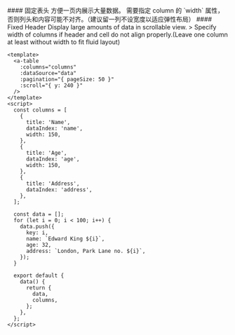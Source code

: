 <cn>
#### 固定表头
方便一页内展示大量数据。
需要指定 column 的 `width` 属性，否则列头和内容可能不对齐。（建议留一列不设宽度以适应弹性布局）
</cn>

<us>
#### Fixed Header
Display large amounts of data in scrollable view.
> Specify width of columns if header and cell do not align properly.(Leave one column at least without width to fit fluid layout)
</us>

```tpl
<template>
  <a-table
    :columns="columns"
    :dataSource="data"
    :pagination="{ pageSize: 50 }"
    :scroll="{ y: 240 }"
  />
</template>
<script>
  const columns = [
    {
      title: 'Name',
      dataIndex: 'name',
      width: 150,
    },
    {
      title: 'Age',
      dataIndex: 'age',
      width: 150,
    },
    {
      title: 'Address',
      dataIndex: 'address',
    },
  ];

  const data = [];
  for (let i = 0; i < 100; i++) {
    data.push({
      key: i,
      name: `Edward King ${i}`,
      age: 32,
      address: `London, Park Lane no. ${i}`,
    });
  }

  export default {
    data() {
      return {
        data,
        columns,
      };
    },
  };
</script>
```
